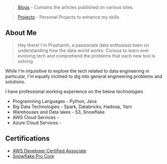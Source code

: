>[Blogs](/blogs/home.md) - Contains the articles published on various sites.

>[Projects](/projects/projects.md) - Personal Projects to enhance my skills


## About Me

> Hey there! I'm Prashanth, a passionate data enthusiast keen on understanding how the data world works. Curious to learn ever evolving tech and comprehend the problems that each new tool is solving. 

While I'm inquisitive to explore the tech related to data engineering in particular, I'm equally inclined to dig into general engineering problems and solutions. 

I have professional working experience on the below technologies
- Programming Languages - Python, Java
- Big Data Technologies - Spark, Databricks, Hadoop, Yarn
- Warehouses and Data lakes - S3, Snowflake
- AWS Cloud Services - 
- Azure Cloud Services - 

## Certifications

- [AWS Developer Certified Associate]()
- [Snowflake Pro Core]()
